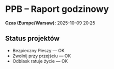 # PPB – Raport godzinowy
**Czas (Europe/Warsaw):** 2025-10-09 20:25

## Status projektów
- Bezpieczny Pieszy — OK
- Zwolnij przy przejściu — OK
- Odblask ratuje życie — OK

